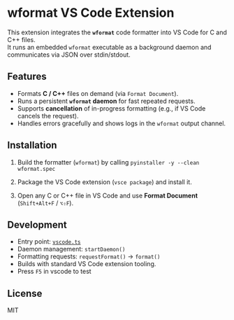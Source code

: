 # wformat VS Code Extension

This extension integrates the **`wformat`** code formatter into VS Code for C and C++ files.  
It runs an embedded `wformat` executable as a background daemon and communicates via JSON over stdin/stdout.

## Features

- Formats **C / C++** files on demand (via `Format Document`).
- Runs a persistent **`wformat` daemon** for fast repeated requests.
- Supports **cancellation** of in-progress formatting (e.g., if VS Code cancels the request).
- Handles errors gracefully and shows logs in the `wformat` output channel.

## Installation

1. Build the formatter (`wformat`) by calling ```pyinstaller -y --clean wformat.spec```

2. Package the VS Code extension (`vsce package`) and install it.

3. Open any C or C++ file in VS Code and use **Format Document** (`Shift+Alt+F` / `⌥⇧F`).

## Development

- Entry point: [`vscode.ts`](./extensions/vscode/vscode.ts)  
- Daemon management: `startDaemon()`  
- Formatting requests: `requestFormat()` → `format()`  
- Builds with standard VS Code extension tooling.
- Press ```F5``` in vscode to test

## License

MIT
